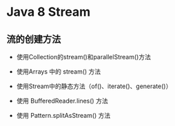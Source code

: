 # Java 8 Stream

## 流的创建方法

* 使用Collection的stream()和parallelStream()方法

* 使用Arrays 中的 stream() 方法

* 使用Stream中的静态方法（of()、iterate()、generate()）

* 使用 BufferedReader.lines() 方法

* 使用 Pattern.splitAsStream() 方法